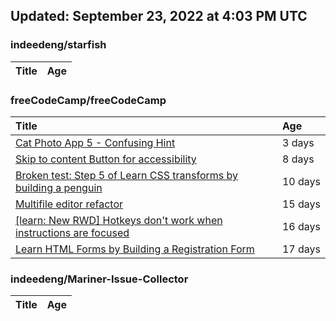 ## Updated: September 23, 2022 at 4:03 PM UTC


### indeedeng/starfish
|**Title**|**Age**|
|:----|:----|


### freeCodeCamp/freeCodeCamp
|**Title**|**Age**|
|:----|:----|
|[Cat Photo App 5 - Confusing Hint](https://github.com/freeCodeCamp/freeCodeCamp/issues/47573)|3&nbsp;days|
|[Skip to content Button for accessibility](https://github.com/freeCodeCamp/freeCodeCamp/issues/47523)|8&nbsp;days|
|[Broken test: Step 5 of Learn CSS transforms by building a penguin](https://github.com/freeCodeCamp/freeCodeCamp/issues/47513)|10&nbsp;days|
|[Multifile editor refactor](https://github.com/freeCodeCamp/freeCodeCamp/issues/47467)|15&nbsp;days|
|[[learn: New RWD] Hotkeys don't work when instructions are focused ](https://github.com/freeCodeCamp/freeCodeCamp/issues/47457)|16&nbsp;days|
|[Learn HTML Forms by Building a Registration Form](https://github.com/freeCodeCamp/freeCodeCamp/issues/47456)|17&nbsp;days|


### indeedeng/Mariner-Issue-Collector
|**Title**|**Age**|
|:----|:----|